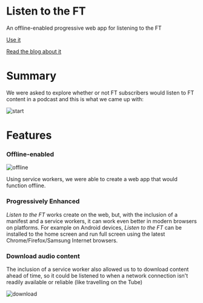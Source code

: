 # Listen to the FT
An offline-enabled progressive web app for listening to the FT

[Use it](https://listen.ft.com)

[Read the blog about it](http://labs.ft.com/2017/02/listen-to-the-ft/)

# Summary

We were asked to explore whether or not FT subscribers would listen to FT content in a podcast and this is what we came up with:

![start](https://cloud.githubusercontent.com/assets/913687/23973963/9c003a3e-09d0-11e7-9998-edbea4c71e83.gif)


# Features 

### Offline-enabled


![offline](https://cloud.githubusercontent.com/assets/913687/23973947/818b8a96-09d0-11e7-8789-c06d5db84b2c.gif)

Using service workers, we were able to create a web app that would function offline.

### Progressively Enhanced

_Listen to the FT_ works create on the web, but, with the inclusion of a manifest and a service workers, it can work even better in modern browsers on platforms. For example on Android devices, _Listen to the FT_ can be installed to the home screen and run full screen using the latest Chrome/Firefox/Samsung Internet browsers.

### Download audio content

The inclusion of a service worker also allowed us to to download content ahead of time, so it could be listened to when a network connection isn't readily available or reliable (like travelling on the Tube)

![download](https://cloud.githubusercontent.com/assets/913687/23973981/af95841e-09d0-11e7-8a9d-56d78db360fd.gif)
